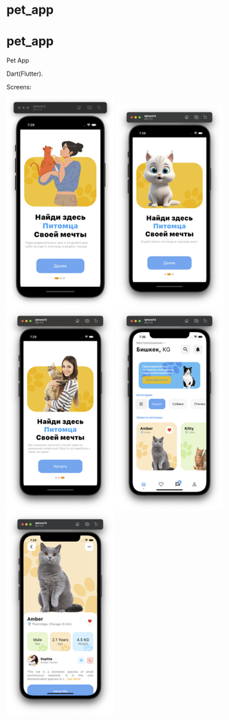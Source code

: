 # pet_app

# pet_app

Pet App 

Dart(Flutter).

Screens: 

<p float="left">
  <img src="1.png" width="250" /> 
  <img src="2.png" width="250" />
  <img src="3.png" width="250" />
  <img src="4.1.png" width="250" />
  <img src="5.png" width="250" />
</p>
